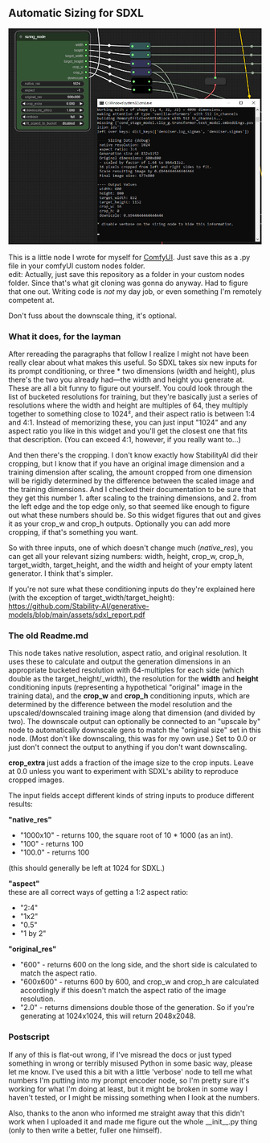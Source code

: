 ## Automatic Sizing for SDXL
![example of the node in use](example.jpg)

This is a little node I wrote for myself for [ComfyUI](https://github.com/comfyanonymous/ComfyUI). Just save this as a .py file in your comfyUI custom nodes folder.  
edit: Actually, just save this repository as a folder in your custom nodes folder. Since that's what git cloning was gonna do anyway. Had to figure that one out. Writing code is *not* my day job, or even something I'm remotely competent at.

Don't fuss about the downscale thing, it's optional.

### What it does, for the layman

After rereading the paragraphs that follow I realize I might not have been really clear about what makes this useful. So SDXL takes six new inputs for its prompt conditioning, or three * two dimensions (width and height), plus there's the two you already had—the width and height you generate at. These are all a bit funny to figure out yourself. You could look through the list of bucketed resolutions for training, but they're basically just a series of resolutions where the width and height are multiples of 64, they multiply together to something close to 1024², and their aspect ratio is between 1:4 and 4:1. Instead of memorizing these, you can just input "1024" and any aspect ratio you like in this widget and you'll get the closest one that fits that description. (You can exceed 4:1, however, if you really want to...)

And then there's the cropping. I don't know exactly how StabilityAI did their cropping, but I know that if you have an original image dimension and a training dimension after scaling, the amount cropped from one dimension will be rigidly determined by the difference between the scaled image and the training dimensions. And I checked their documentation to be sure that they get this number 1. after scaling to the training dimensions, and 2. from the left edge and the top edge only, so that seemed like enough to figure out what these numbers should be. So this widget figures that out and gives it as your crop_w and crop_h outputs. Optionally you can add more cropping, if that's something you want.

So with three inputs, one of which doesn't change much (_native_res_), you can get all your relevant sizing numbers: width, height, crop_w, crop_h, target_width, target_height, and the width and height of your empty latent generator. I think that's simpler.

If you're not sure what these conditioning inputs do they're explained here (with the exception of target_width/target_height):  
https://github.com/Stability-AI/generative-models/blob/main/assets/sdxl_report.pdf

 ### The old Readme.md

This node takes native resolution, aspect ratio, and original resolution. It uses these to calculate and output the generation dimensions in an appropriate bucketed resolution with 64-multiples for each side (which double as the target_height/\_width), the resolution for the **width** and **height** conditioning inputs (representing a hypothetical "original" image in the training data), and the **crop_w** and **crop_h** conditioning inputs, which are determined by the difference between the model resolution and the upscaled/downscaled training image along that dimension (and divided by two). The downscale output can optionally be connected to an "upscale by" node to automatically downscale gens to match the "original size" set in this node. (Most don't like downscaling, this was for my own use.) Set to 0.0 or just don't connect the output to anything if you don't want downscaling.

**crop_extra** just adds a fraction of the image size to the crop inputs. Leave at 0.0 unless you want to experiment with SDXL's ability to reproduce cropped images.

The input fields accept different kinds of string inputs to produce different results:

**"native_res"**  
- "1000x10" - returns 100, the square root of 10 * 1000 (as an int).  
- "100" - returns 100  
- "100.0" - returns 100

(this should generally be left at 1024 for SDXL.)  

**"aspect"**  
these are all correct ways of getting a 1:2 aspect ratio:
- "2:4"  
- "1x2"  
- "0.5"  
- "1 by 2"

**"original_res"**  
- "600" - returns 600 on the long side, and the short side is calculated to match the aspect ratio.  
- "600x600" - returns 600 by 600, and crop_w and crop_h are calculated accordingly if this doesn't match the aspect ratio of the image resolution.  
- "2.0" - returns dimensions double those of the generation. So if you're generating at 1024x1024, this will return 2048x2048.


### Postscript

If any of this is flat-out wrong, if I've misread the docs or just typed something in wrong or terribly misused Python in some basic way, please let me know. I've used this a bit with a little 'verbose' node to tell me what numbers I'm putting into my prompt encoder node, so I'm pretty sure it's working for what I'm doing at least, but it might be broken in some way I haven't tested, or I might be missing something when I look at the numbers.

Also, thanks to the anon who informed me straight away that this didn't work when I uploaded it and made me figure out the whole \_\_init\_\_.py thing (only to then write a better, fuller one himself). 
